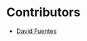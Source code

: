 # **Contributors**

<!-- prettier-ignore-start -->
- [David Fuentes](https://github.com/dfuentes87/)